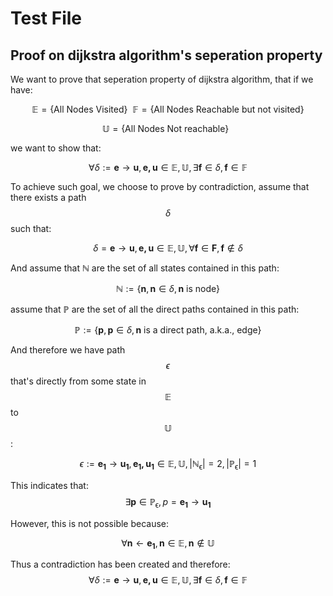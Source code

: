# Test File

## Proof on dijkstra algorithm's seperation property

We want to prove that seperation property of dijkstra algorithm, that if we have:

$$
\mathbb{E}=\{\text{All Nodes Visited}\}\ \ \mathbb{F}=\{\text{All Nodes Reachable but not visited}\}
$$

$$
\mathbb{U}=\{\text{All Nodes Not reachable}\}\ \ 
$$

we want to show that:

$$
\forall \delta:= \mathbf{e} \to \mathbf{u}, \mathbf{e,u} \in \mathbb{E,U}, \exists \mathbf{f} \in \delta, \mathbf{f} \in \mathbb{F}
$$

To achieve such goal, we choose to prove by contradiction, assume that there exists a path $$\delta$$ such that:

$$
\delta = \mathbf{e} \to \mathbf{u}, \mathbf{e,u} \in \mathbb{E,U}, \forall\mathbf{f} \in \mathbf{F}, \mathbf{f} \notin \delta
$$

And assume that $\mathbb{N}$ are the set of all states contained in this path:

$$
\mathbb{N} := \{\mathbf{n},\mathbf{n}\in\delta, \mathbf{n} \text{ is node}\}
$$

assume that $\mathbb{P}$ are the set of all the direct paths contained in this path:

$$
\mathbb{P} := \{\mathbf{p},\mathbf{p}\in\delta, \mathbf{n} \text{ is a direct path, a.k.a., edge}\}
$$

And therefore we have path $$\epsilon$$ that's directly from some state in $$\mathbb{E}$$ to $$\mathbb{U}$$:

$$
\epsilon := \mathbf{e_1} \to \mathbf{u_1}, \mathbf{e_1,u_1} \in \mathbb{E,U}, |\mathbb{N_\epsilon}|=2, |\mathbb{P_\epsilon}|=1
$$

This indicates that:
$$
\exists \mathbf{p} \in \mathbb{P_\epsilon}, p = \mathbf{e_1} \to \mathbf{u_1}
$$

However, this is not possible because:

$$
\forall \mathbf{n} \leftarrow \mathbf{e_1}, \mathbf{n} \in \mathbb{E}, \mathbf{n} \notin \mathbb{U}
$$

Thus a contradiction has been created and therefore:
$$\forall \delta:= \mathbf{e} \to \mathbf{u}, \mathbf{e,u} \in \mathbb{E,U}, \exists \mathbf{f} \in \delta, \mathbf{f} \in \mathbb{F}$$